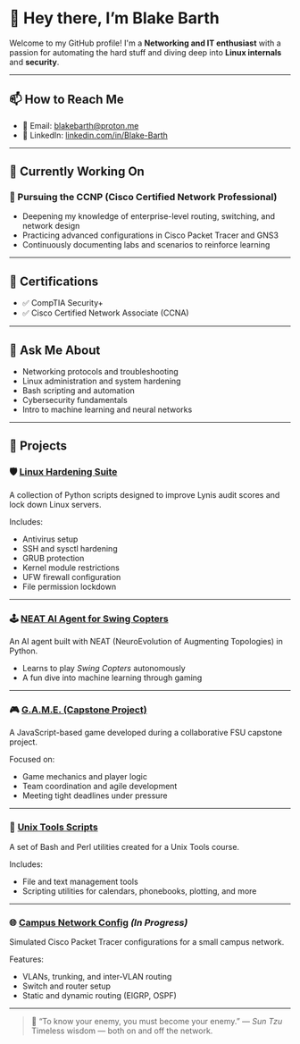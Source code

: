 # 👋 Hey there, I’m Blake Barth

Welcome to my GitHub profile! I'm a **Networking and IT enthusiast** with a passion for automating the hard stuff and diving deep into **Linux internals** and **security**.

---

## 📫 How to Reach Me

- 📧 Email: [blakebarth@proton.me](mailto:blakebarth@proton.me)  
- 💼 LinkedIn: [linkedin.com/in/Blake-Barth](https://linkedin.com/in/Blake-Barth)

---

## 🔧 Currently Working On

### 🧠 Pursuing the CCNP (Cisco Certified Network Professional)

- Deepening my knowledge of enterprise-level routing, switching, and network design  
- Practicing advanced configurations in Cisco Packet Tracer and GNS3  
- Continuously documenting labs and scenarios to reinforce learning  

---

## 📜 Certifications

- ✅ CompTIA Security+  
- ✅ Cisco Certified Network Associate (CCNA)  

---

## 💬 Ask Me About

- Networking protocols and troubleshooting  
- Linux administration and system hardening  
- Bash scripting and automation  
- Cybersecurity fundamentals  
- Intro to machine learning and neural networks  

---

## 🚀 Projects

### 🛡️ [Linux Hardening Suite](https://github.com/Blake-Barth/Linux-Hardening-Suite)

A collection of Python scripts designed to improve Lynis audit scores and lock down Linux servers.

Includes:

- Antivirus setup  
- SSH and sysctl hardening  
- GRUB protection  
- Kernel module restrictions  
- UFW firewall configuration  
- File permission lockdown  

---

### 🕹️ [NEAT AI Agent for Swing Copters](https://github.com/Blake-Barth/NEAT-SwingCopters-AI)

An AI agent built with NEAT (NeuroEvolution of Augmenting Topologies) in Python.

- Learns to play *Swing Copters* autonomously  
- A fun dive into machine learning through gaming  

---

### 🎮 [G.A.M.E. (Capstone Project)](https://github.com/Blake-Barth/G.A.M.E)

A JavaScript-based game developed during a collaborative FSU capstone project.

Focused on:

- Game mechanics and player logic  
- Team coordination and agile development  
- Meeting tight deadlines under pressure  

---

### 🧰 [Unix Tools Scripts](https://github.com/Blake-Barth/Shell-Perl-Scripts)

A set of Bash and Perl utilities created for a Unix Tools course.

Includes:

- File and text management tools  
- Scripting utilities for calendars, phonebooks, plotting, and more  

---

### 🌐 [Campus Network Config](https://github.com/Blake-Barth/Campus-Network-Config) *(In Progress)*

Simulated Cisco Packet Tracer configurations for a small campus network.

Features:

- VLANs, trunking, and inter-VLAN routing  
- Switch and router setup  
- Static and dynamic routing (EIGRP, OSPF)  

---

> 🥷 “To know your enemy, you must become your enemy.” — *Sun Tzu*  
> Timeless wisdom — both on and off the network.
